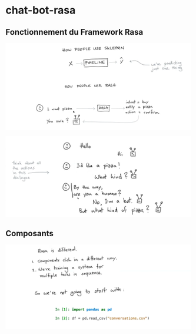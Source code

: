 # chat-bot-rasa

## Fonctionnement du Framework Rasa

![image](images/1.png)

![image](images/2.png)

## Composants

![image](images/3.png)